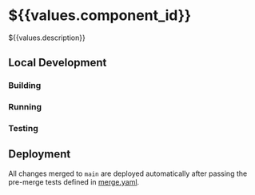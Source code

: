# ${{values.component_id}}

${{values.description}}

## Local Development

### Building

### Running

### Testing

## Deployment

All changes merged to `main` are deployed automatically after passing the pre-merge
tests defined in [merge.yaml](.github/workflows/merge.yaml).
